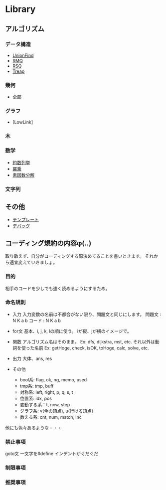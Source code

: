 # Library

## アルゴリズム

### データ構造

- [UnionFind](https://github.com/Yoshiakira11/Library/blob/master/DataStructure/UnionFind.cpp)
- [RMQ](https://github.com/Yoshiakira11/Library/blob/master/DataStructure/RMQ.cpp)
- [RSQ](https://github.com/Yoshiakira11/Library/blob/master/DataStructure/RSQ.cpp)
- [Treap](https://github.com/Yoshiakira11/Library/blob/master/DataStructure/Treap.cpp)

### 幾何

- [全部](https://github.com/Yoshiakira11/Library/blob/master/Geometry/All.cpp)

### グラフ

- [LowLink]

### 木

### 数学

- [約数列挙](https://github.com/Yoshiakira11/Library/blob/master/Math/Divisor.cpp)
- [冪乗](https://github.com/Yoshiakira11/Library/blob/master/Math/Power.cpp)
- [素因数分解](https://github.com/Yoshiakira11/Library/blob/master/Math/PrimeFactor.cpp)

### 文字列

## その他

- [テンプレート](https://github.com/Yoshiakira11/Library/blob/master/Other/template.cpp)
- [デバッグ](https://github.com/Yoshiakira11/Library/blob/master/Other/debug.cpp)

## コーディング規約の内容φ(..)
取り敢えず、自分がコーディングする際決めてることを書いときます。
それから適宜変えていきましょ。

### 目的
相手のコードを少しでも速く読めるようにするため。

### 命名規則

- 入力
    入力変数の名前は不都合がない限り、問題文と同じにします。
    問題文 : N K a b
    コード : N K a b

- for文
    基本、i, j, k, lの順に使う。
    iが縦、jが横のイメージで。

- 関数
    アルゴリズム名はそのまま。
    Ex: dfs, dijkstra, mst, etc.
    それ以外は動詞を使った名前
    Ex: getHoge, check, isOK, toHoge, calc, solve, etc.

- 出力
    大体、ans, res

- その他
    - bool系: flag, ok, ng, memo, used
    - tmp系: tmp, buff
    - 対称系: left, right, p, q, s, t
    - 位置系: idx, pos
    - 変動する系：t, now, step
    - グラフ系: v(今の頂点), u(行ける頂点）
    - 数える系: cnt, num, match, inc

他にも色々あるような・・・

### 禁止事項

goto文
一文字を#define
インデントがぐだぐだ

### 制限事項


### 推奨事項


